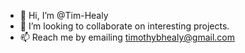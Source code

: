 - 👋 Hi, I’m @Tim-Healy
- 💞️ I’m looking to collaborate on interesting projects.
- 📫 Reach me by emailing timothybhealy@gmail.com

<!---
Tim-Healy/Tim-Healy is a ✨ special ✨ repository because its `README.md` (this file) appears on your GitHub profile.
You can click the Preview link to take a look at your changes.
--->
